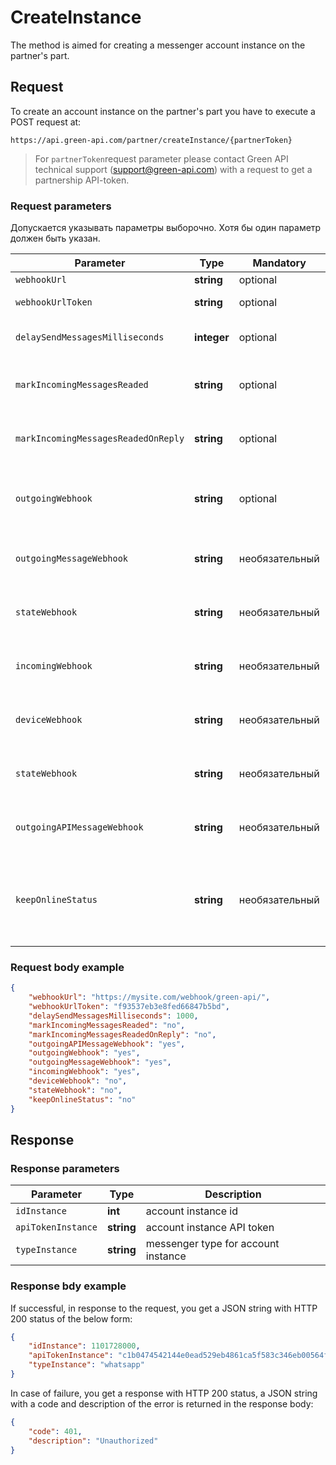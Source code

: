 # CreateInstance

The method is aimed for creating a messenger account instance on the partner's part.

## Request

To create an account instance on the partner's part you have to execute a POST request at:
```
https://api.green-api.com/partner/createInstance/{partnerToken}
```

>For `partnerToken`request parameter please contact Green API technical support (support@green-api.com) with a request to get a partnership API-token.

### Request parameters

Допускается указывать параметры выборочно. Хотя бы один параметр должен быть указан.

Parameter | Type | Mandatory | Description
----- | ----- | ----- | -----
`webhookUrl`| __string__ | optional | URL for sending webhook notifications
`webhookUrlToken` | __string__ | optional | Token for connection to your webhook server;
`delaySendMessagesMilliseconds` | __integer__ | optional | message sending delay in milliseconds, default is 3000 msec, minimum is 500 msec
`markIncomingMessagesReaded` | __string__ | optional | mark incoming messages as read or not (“yes”/”no”), default is “no”. Ignored if markIncomingMessagesReadedOnReply is “yes”
`markIncomingMessagesReadedOnReply` | __string__ | optional |  mark incoming messages as read or not (“yes”/”no”) when posting a message to the chat, default is “no” (incoming messages are not marked as read)
`outgoingWebhook` | __string__ | optional | Получать уведомления о статусах отправки/доставки/прочтении исходящих сообщений, возможные значения: “yes”, “no”. По умолчанию “no”
`outgoingMessageWebhook` | __string__ | необязательный | Получать уведомления о сообщениях, отправленных с телефона, возможные значения: “yes”, “no”.  По умолчанию “no”
`stateWebhook` | __string__ | необязательный | Получать уведомления об изменении состояния авторизации аккаунта, возможные значения: “yes”, “no”. По умолчанию “no”
`incomingWebhook` | __string__ | необязательный | Получать уведомления о входящих сообщениях и файлах, возможные значения: “yes”, “no”. По умолчанию “no”
`deviceWebhook` | __string__ | необязательный | Получать уведомления об устройстве (телефоне) и уровне заряда батареи, возможные значения: “yes”, “no”. По умолчанию “no”
`stateWebhook` | __string__ | необязательный | Получать уведомления об изменении состояния авторизации аккаунта, возможные значения: “yes”, “no”. По умолчанию “no”
`outgoingAPIMessageWebhook` | __string__ | необязательный | Получать уведомления о сообщениях, отправленных из API, возможные значения: “yes”, “no”.  По умолчанию “no”
`keepOnlineStatus` | __string__ | необязательный | Отображать статус инстанса “В сети”. Возможные значения: “yes”, “no”. По умолчанию “no”. Примечание: При включенной настройке не будут приходить звуковые уведомления о новых сообщениях на телефонный аппарат, подключенный к API


### Request body example

```json
{
    "webhookUrl": "https://mysite.com/webhook/green-api/",
    "webhookUrlToken": "f93537eb3e8fed66847b5bd",
    "delaySendMessagesMilliseconds": 1000,
    "markIncomingMessagesReaded": "no",
    "markIncomingMessagesReadedOnReply": "no",
    "outgoingAPIMessageWebhook": "yes",
    "outgoingWebhook": "yes",
    "outgoingMessageWebhook": "yes",
    "incomingWebhook": "yes",
    "deviceWebhook": "no",
    "stateWebhook": "no",
    "keepOnlineStatus": "no"
}
```

## Response

### Response parameters 

Parameter | Type |  Description
----- | ----- | ----- 
`idInstance` | **int** | account instance id
`apiTokenInstance` | **string** | account instance API token
`typeInstance` | **string** | messenger type for account instance

### Response bdy example 

If successful, in response to the request, you get a JSON string with HTTP 200 status of the below form:

```json
{
    "idInstance": 1101728000,
    "apiTokenInstance": "c1b0474542144e0ead529eb4861ca5f583c346eb00564f64a7",
    "typeInstance": "whatsapp"
}
```
In case of failure, you get a response with HTTP 200 status, a JSON string with a code and description of the error is returned in the response body:

```json
{
    "code": 401,
    "description": "Unauthorized"
}
```
